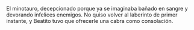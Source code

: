 El minotauro, decepcionado porque ya se imaginaba bañado 
en sangre y devorando infelices enemigos. No quiso volver al 
laberinto de primer instante, y Beatito tuvo que ofrecerle
una cabra como consolación.
